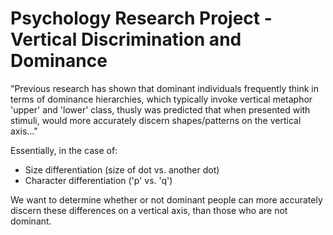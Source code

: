 # Psychology Research Project - Vertical Discrimination and Dominance

"Previous research has shown that dominant individuals frequently think in terms of dominance hierarchies, which typically invoke vertical metaphor 'upper' and 'lower' class, thusly was predicted that when presented with stimuli, would more accurately discern shapes/patterns on the vertical axis..."

Essentially, in the case of:
- Size differentiation (size of dot vs. another dot)
- Character differentiation ('p' vs. 'q')

We want to determine whether or not dominant people can more accurately discern these differences on a vertical axis, than those who are not dominant.

